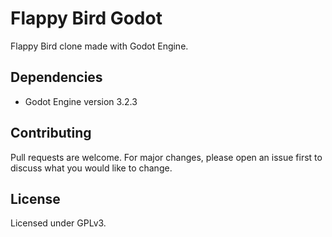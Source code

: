 # Flappy Bird Godot

Flappy Bird clone made with Godot Engine.

## Dependencies

- Godot Engine version 3.2.3

## Contributing

Pull requests are welcome. For major changes, please open an issue first to discuss what you would like to change.

## License

Licensed under GPLv3.
